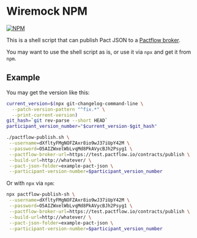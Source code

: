 # Wiremock NPM

[![NPM](https://img.shields.io/npm/v/pactflow-publish-sh.svg?style=flat-square) ](https://www.npmjs.com/package/pactflow-publish-sh)

This is a shell script that can publish Pact JSON to a [Pactflow broker](https://test.pactflow.io/).

You may want to use the shell script as is, or use it via `npx` and get it from `npm`.

## Example

You may get the version like this:

```bash
current_version=$(npx git-changelog-command-line \
  --patch-version-pattern "^fix.*" \
  --print-current-version)
git_hash=`git rev-parse --short HEAD`
participant_version_number="$current_version-$git_hash"
```

```bash
./pactflow-publish.sh \
 --username=dXfltyFMgNOFZAxr8io9wJ37iUpY42M \
 --password=O5AIZWxelWbLvqMd8PkAVycBJh2Psyg1 \
 --pactflow-broker-url=https://test.pactflow.io/contracts/publish \
 --build-url=http://whatever/ \
 --pact-json-folder=example-pact-json \
 --participant-version-number=$participant_version_number
```

Or with `npx` via `npm`:

```bash
npx pactflow-publish-sh \
 --username=dXfltyFMgNOFZAxr8io9wJ37iUpY42M \
 --password=O5AIZWxelWbLvqMd8PkAVycBJh2Psyg1 \
 --pactflow-broker-url=https://test.pactflow.io/contracts/publish \
 --build-url=http://whatever/ \
 --pact-json-folder=example-pact-json \
 --participant-version-number=$participant_version_number
```
